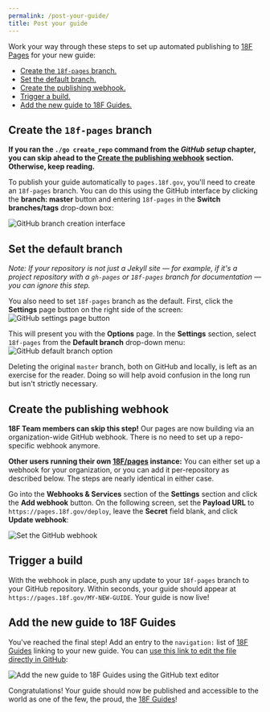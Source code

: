 ```yaml
---
permalink: /post-your-guide/
title: Post your guide
---
```

Work your way through these steps to set up automated publishing to [18F
Pages](https://pages.18f.gov/) for your new guide:

- [Create the `18f-pages` branch.](#create-18f-pages-branch)
- [Set the default branch.](#set-default-branch)
- [Create the publishing webhook.](#set-webhook)
- [Trigger a build.](#trigger-a-build)
- [Add the new guide to 18F Guides.](#add-new-guide)

## <a name="create-18f-pages-branch"></a>Create the `18f-pages` branch

**If you ran the `./go create_repo` command from the _GitHub setup_ chapter,
you can skip ahead to the [Create the publishing webhook](#set-webhook)
section.  Otherwise, keep reading.**

To publish your guide automatically to `pages.18f.gov`, you'll need
to create an `18f-pages` branch. You can do this using the GitHub interface by
clicking the **branch: master** button and entering `18f-pages` in the **Switch
branches/tags** drop-down box:

<img src="{{site.baseurl}}/images/18f-pages.png" alt="GitHub branch creation
interface">

## <a name="set-default-branch"></a>Set the default branch

_Note: If your repository is not just a Jekyll site — for example, if it's a project
repository with a `gh-pages` or `18f-pages` branch for documentation — you can
ignore this step._

You also need to set `18f-pages` branch as the default. First, click the **Settings** page button on the right side of the screen:<br/>
<img src="{{site.baseurl}}/images/gh-settings-button.png" alt="GitHub settings page button">

This will present you with the **Options** page. In the **Settings** section, select `18f-pages` from the **Default branch** drop-down menu:<br/>
<img src="{{site.baseurl}}/images/gh-default-branch.png" alt="GitHub default branch option">

Deleting the original `master` branch, both on GitHub and locally, is left as
an exercise for the reader. Doing so will help avoid confusion in the long run
but isn't strictly necessary.

## <a name="set-webhook"></a>Create the publishing webhook

**18F Team members can skip this step!** Our pages are now building via an
organization-wide GitHub webhook. There is no need to set up a repo-specific
webhook anymore.

**Other users running their own [18F/pages](https://github.com/18F/pages/)
instance:** You can either set up a webhook for your organization, or you can
add it per-repository as described below. The steps are nearly identical in
either case.

Go into the **Webhooks & Services** section of the **Settings** section
and click the **Add webhook** button. On the following screen, set the
**Payload URL** to `https://pages.18f.gov/deploy`, leave the **Secret** field
blank, and click **Update webhook**:

<img src="{{site.baseurl}}/images/gh-webhook.png" alt="Set the GitHub webhook">

## <a name="trigger-a-build"></a>Trigger a build

With the webhook in place, push any update to your `18f-pages` branch to your
GitHub repository. Within seconds, your guide should appear at
`https://pages.18f.gov/MY-NEW-GUIDE`. Your guide is now live!

## <a name="add-new-guide"></a>Add the new guide to 18F Guides

You've reached the final step! Add an entry to the `navigation:` list of [18F
Guides](http://18f.github.io/guides/) linking to your new guide. You can [use
this link to edit the file directly in
GitHub](https://github.com/18F/guides/edit/18f-pages/_config.yml):

<img src="{{site.baseurl}}/images/gh-add-guide.png" alt="Add the new guide to 18F Guides using the GitHub text editor">

Congratulations! Your guide should now be published and accessible to the world
as one of the few, the proud, the [18F Guides](https://pages.18f.gov/guides/)!

